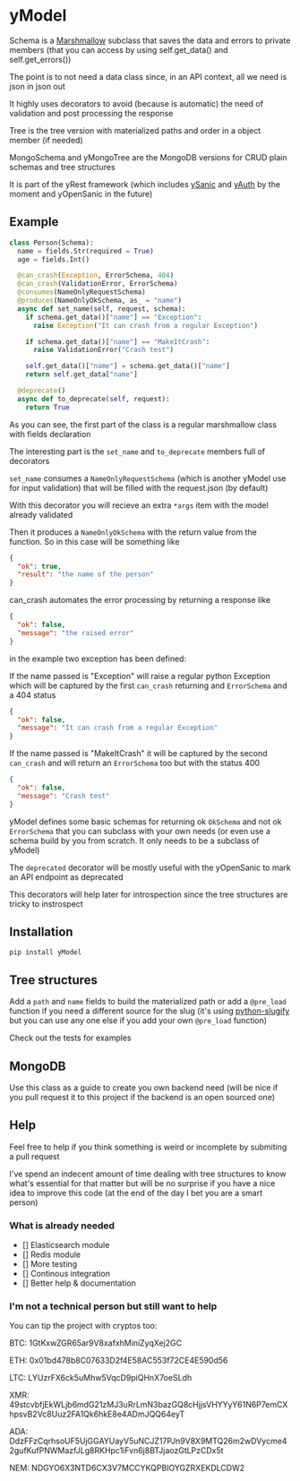 # yModel
Schema is a [Marshmallow](https://marshmallow.readthedocs.io) subclass that saves the data and errors to private members (that you can access by using self.get_data() and self.get_errors())

The point is to not need a data class since, in an API context, all we need is json in json out

It highly uses decorators to avoid (because is automatic) the need of validation and post processing the response

Tree is the tree version with materialized paths and order in a object member (if needed)

MongoSchema and yMongoTree are the MongoDB versions for CRUD plain schemas and tree structures

It is part of the yRest framework (which includes [ySanic](https://github.com/Garito/ySanic) and [yAuth](https://github.com/Garito/yAuth) by the moment and yOpenSanic in the future)

## Example
```python
class Person(Schema):
  name = fields.Str(required = True)
  age = fields.Int()

  @can_crash(Exception, ErrorSchema, 404)
  @can_crash(ValidationError, ErrorSchema)
  @consumes(NameOnlyRequestSchema)
  @produces(NameOnlyOkSchema, as_ = "name")
  async def set_name(self, request, schema):
    if schema.get_data()["name"] == "Exception":
      raise Exception("It can crash from a regular Exception")

    if schema.get_data()["name"] == "MakeItCrash":
      raise ValidationError("Crash test")

    self.get_data()["name"] = schema.get_data()["name"]
    return self.get_data["name"]

  @deprecate()
  async def to_deprecate(self, request):
    return True
```

As you can see, the first part of the class is a regular marshmallow class with fields declaration

The interesting part is the ```set_name``` and ```to_deprecate``` members full of decorators

```set_name``` consumes a ```NameOnlyRequestSchema``` (which is another yModel use for input validation) that will be filled with the request.json (by default)

With this decorator you will recieve an extra ```*args``` item with the model already validated

Then it produces a ```NameOnlyOkSchema``` with the return value from the function. So in this case will be something like
```json
{
  "ok": true,
  "result": "the name of the person"
}
```
can_crash automates the error processing by returning a response like
```json
{
  "ok": false,
  "message": "the raised error"
}
```
in the example two exception has been defined:

If the name passed is "Exception" will raise a regular python Exception which will be captured by the first ```can_crash``` returning and ```ErrorSchema``` and a 404 status

```json
{
  "ok": false,
  "message": "It can crash from a regular Exception"
}
```

If the name passed is "MakeItCrash" it will be captured by the second ```can_crash``` and will return an ```ErrorSchema``` too but with the status 400

```json
{
  "ok": false,
  "message": "Crash test"
}
```

yModel defines some basic schemas for returning ok ```OkSchema``` and not ok ```ErrorSchema``` that you can subclass with your own needs (or even use a schema build by you from scratch. It only needs to be a subclass of yModel)

The ```deprecated``` decorator will be mostly useful with the yOpenSanic to mark an API endpoint as deprecated

This decorators will help later for introspection since the tree structures are tricky to instrospect

## Installation
```pip install yModel```

## Tree structures
Add a ```path``` and ```name``` fields to build the materialized path or add a ```@pre_load``` function if you need a different source for the slug (it's using [python-slugify](https://github.com/un33k/python-slugify) but you can use any one else if you add your own ```@pre_load``` function)

Check out the tests for examples

## MongoDB
Use this class as a guide to create you own backend need (will be nice if you pull request it to this project if the backend is an open sourced one)

## Help
Feel free to help if you think something is weird or incomplete by submiting a pull request

I've spend an indecent amount of time dealing with tree structures to know what's essential for that matter but will be no surprise if you have a nice idea to improve this code (at the end of the day I bet you are a smart person)

### What is already needed
- [] Elasticsearch module
- [] Redis module
- [] More testing
- [] Continous integration
- [] Better help & documentation
 
### I'm not a technical person but still want to help
You can tip the project with cryptos too:

BTC: 1GtKxwZGR65ar9V8xafxhMiniZyqXej2GC

ETH: 0x01bd478b8C07633D2f4E58AC553f72CE4E590d56

LTC: LYUzrFX6ck5uMhw5VqcD9piQHnX7oeSLdh

XMR: 49stcvbfjEkWLjb6mdG21zMJ3uRrLmN3bazGQ8cHjjsVHYYyY61N6P7emCXhpsvB2Vc8Uuz2FA1Qk6hkE8e4ADmJQQ64eyT

ADA: DdzFFzCqrhsoUF5UjGGAYUayV5uNCJZ17PJn9V8X9MTQ26m2wDVycme42gufKufPNWMazfJLg8RKHpc1iFvn6j8BTJjaozGtLPzCDx5t

NEM: NDGYO6X3NTD6CX3V7MCCYKQPBIOYGZRXEKDLCDW2
